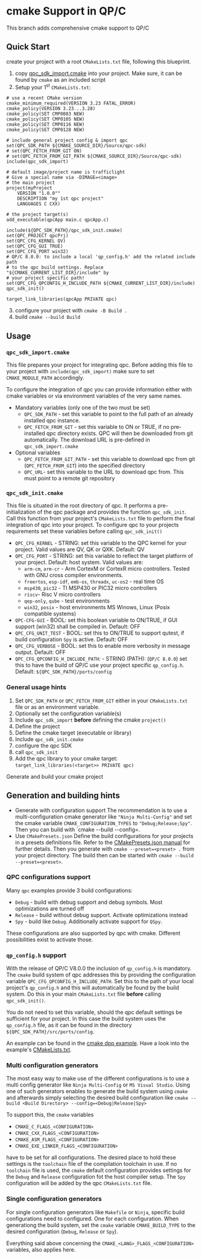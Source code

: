 # cmake Support in QP/C

This branch adds comprehensive cmake support to QP/C

## Quick Start

create your project with a root `CMakeLists.txt` file, following this blueprint.
1. copy [qpc_sdk_import.cmake](https://github.com/QuantumLeaps/3rd_party/cmake/qpc_sdk_import.cmake) into your project. Make sure, it can be found by `cmake` as an included script
2. Setup your 1<sup>st</sup> `CMakeLists.txt`:
```
# use a recent CMake version
cmake_minimum_required(VERSION 3.23 FATAL_ERROR)
cmake_policy(VERSION 3.23...3.28)
cmake_policy(SET CMP0083 NEW)
cmake_policy(SET CMP0105 NEW)
cmake_policy(SET CMP0116 NEW)
cmake_policy(SET CMP0128 NEW)

# include general project config & import qpc
set(QPC_SDK_PATH ${CMAKE_SOURCE_DIR}/Source/qpc-sdk)
# set(QPC_FETCH_FROM_GIT ON)
# set(QPC_FETCH_FROM_GIT_PATH ${CMAKE_SOURCE_DIR}/Source/qpc-sdk)
include(qpc_sdk_import)

# default image/project name is trafficlight
# Give a special name via -DIMAGE=<image>
# the main project
project(myProject
    VERSION "1.0.0""
    DESCRIPTION "my 1st qpc project"
    LANGUAGES C CXX)

# the project target(s)
add_executable(qpcApp main.c qpcApp.c)

include(${QPC_SDK_PATH}/qpc_sdk_init.cmake)
set(QPC_PROJECT qpcPrj)
set(QPC_CFG_KERNEL QV)
set(QPC_CFG_GUI TRUE)
set(QPC_CFG_PORT win32)
# QP/C 8.0.0: to include a local 'qp_config.h' add the related include path
# to the qpc build settings. Replace "${CMAKE_CURRENT_LIST_DIR}/include" by
# your project specific path!
set(QPC_CFG_QPCONFIG_H_INCLUDE_PATH ${CMAKE_CURRENT_LIST_DIR}/include)
qpc_sdk_init()

target_link_libraries(qpcApp PRIVATE qpc)
```
3. configure your project with
   `cmake -B Build .`
4. build
   `cmake --build Build`

## Usage
### `qpc_sdk_import.cmake`
This file prepares your project for integrating qpc.
Before adding this file to your project with `include(qpc_sdk_import)` make sure to set `CMAKE_MODULE_PATH` accordingly.

To configure the integration of qpc you can provide information either with cmake variables or via environment variables of the very same names.

* Mandatory variables (only one of the two must be set)
  - `QPC_SDK_PATH` - set this variable to point to the full path of an already installed qpc instance.
  - `QPC_FETCH_FROM_GIT` - set this variable to ON or TRUE, if no pre-installed qpc directory exists. QPC
    will then be downloaded from git automatically. The download URL is pre-defined in `qpc_sdk_import.cmake`
* Optional variables
  - `QPC_FETCH_FROM_GIT_PATH` - set this variable to download qpc from git (`QPC_FETCH_FROM_GIT`) into the
    specified directory
  - `QPC_URL`- set this variable to the URL to download qpc from. This must point to a remote git
    repository

### `qpc_sdk_init.cmake`
This file is situated in the root directory of qpc. It performs a pre-initialization of the qpc package and provides the function `qpc_sdk_init`. Call this function from your project's `CMakeLists.txt` file to perform the final integration of qpc into your project. To configure qpc to your projects requirements set these variables before calling `qpc_sdk_init()`

* `QPC_CFG_KERNEL` - STRING: set this variable to the QPC kernel for your project. Valid values are QV, QK or QXK. Default: QV
* `QPC_CFG_PORT` - STRING: set this variable to reflect the target platform of your project. Default: host system. Valid values are:
  + `arm-cm`, `arm-cr` - Arm CortexM or CortexR micro controllers. Tested with GNU cross compiler environments.
  + `freertos`, `esp-idf`, `emb-os`, `threadx`, `uc-os2` - real time OS
  + `msp430`, `pic32` - TI MSP430 or PIC32 micro controllers
  + `riscv`- Risc V micro controllers
  + `qep-only`, `qube` - test environments
  + `win32`, `posix` - host environments MS Winows, Linux (Posix compatible systems)
* `QPC-CFG-GUI` - BOOL: set this boolean variable to ON/TRUE, if GUI support (win32) shall be compiled in. Default: OFF
* `QPC_CFG_UNIT_TEST` - BOOL: set this to ON/TRUE to support qutest, if build configuration `Spy` is active. Default: OFF
* `QPC_CFG_VERBOSE` - BOOL: set this to enable more verbosity in message output. Default: OFF
* `QPC_CFG_QPCONFIG_H_INCLUDE_PATH`: - STRING (PATH): (`QP/C 8.0.0`) set this to have the build of QP/C use your project specific `qp_config.h`.
  Default: `${QPC_SDK_PATH}/ports/config`

### General usage hints
1. Set `QPC_SDK_PATH` or `QPC_FETCH_FROM_GIT` either in your `CMakeLists.txt` file or as an environment variable.
2. Optionally set the configuration variable(s)
3. Include `qpc_sdk_import` __before__ defining the cmake `project()`
4. Define the project
5. Define the cmake target (executable or library)
6. Include `qpc_sdk_init.cmake`
7. configure the qpc SDK
8. call `qpc_sdk_init`
9. Add the qpc library to your cmake target:
   `target_link_libraries(<target>> PRIVATE qpc)`

Generate and build your cmake project

## Generation and building hints
* Generate with configuration support
  The recommendation is to use a multi-configuration cmake generator like `"Ninja Multi-Config"` and set the cmake variable `CMAKE_CONFIGURATION_TYPES` to `"Debug;Release;Spy"`.
  Then you can build with `cmake --build <build directory> --config=<config>.
* Use `CMakePresets.json`
  Define the build configurations for your projects in a presets definitions file.
  Refer to the [CMakePresets.json manual](https://cmake.org/cmake/help/latest/manual/cmake-presets.7.html) for further details.
  Then you generate with `cmake --preset=<preset> .` from your project directory. The build then can be started with `cmake --build --preset=<preset>`.

### QPC configurations support
Many `qpc` examples provide 3 build configurations:
* `Debug` - build with debug support and debug symbols. Most optimizations are turned off
* `Release` - build without debug support. Activate optimizations instead
* `Spy` - build like `Debug`. Additionally activate support for `QSpy`.

These configurations are also supported by qpc with cmake. Different possibilities exist to activate those.

### `qp_config.h` support
With the release of QP/C V8.0.0 the inclusion of `qp_config.h` is mandatory.
The `cmake` build system of qpc addresses this by providing the configuration variable `QPC_CFG_QPCONFIG_H_INCLUDE_PATH`. Set this to the path of your local project's `qp_config.h` and this will automatically be found by the build system. Do this in your main `CMakeLists.txt` file __before__ calling `qpc_sdk_init()`.

You do not need to set this variable, should the qpc default settings be sufficient for your project. In this case the build system uses the `qp_config.h` file, as it can be found in the directory `${QPC_SDK_PATH}/src/ports/config`.

An example can be found in the [cmake dpp example](https://github.com/QuantumLeaps/qpcpp-examples/tree/main/posix-win32-cmake/dpp). Have a look into
the example's [CMakeLists.txt](https://github.com/QuantumLeaps/qpcpp-examples/blob/main/posix-win32-cmake/dpp/CMakeLists.txt).

### Multi configuration generators
The most easy way to make use of the different configurations is to use a multi config generator like `Ninja Multi-Config` or `MS Visual Studio`.
Using one of such generators enables to generate the build system using `cmake` and afterwards simply selecting the desired build configuration like
`cmake --build <Build Directory> --config=<Debug|Release|Spy>`

To support this, the `cmake` variables
* `CMAKE_C_FLAGS_<CONFIGURATION>`
* `CMAKE_CXX_FLAGS_<CONFIGURATION>`
* `CMAKE_ASM_FLAGS_<CONFIGURATION>`
* `CMAKE_EXE_LINKER_FLAGS_<CONFIGURATION>`

have to be set for all configurations. The desired place to hold these settings is the `toolchain` file of the compilation toolchain in use.
If no `toolchain` file is used, the `cmake` default configuration provides settings for the `Debug` and `Release` configuration fot the host
compiler setup. The `Spy` configuration will be added by the qpc `CMakeLists.txt` file.

### Single configuration generators
For single configuration generators like `Makefile` or `Ninja`, specific build configurations need to configured. One for each configuration.
When generationg the build system, set the `cmake` variable `CMAKE_BUILD_TYPE` to the desired configuration (`Debug`, `Release` or `Spy`).

Everything said above concerning the `CMAKE_<LANG>_FLAGS_<CONFIGURATION>` variables, also applies here.
